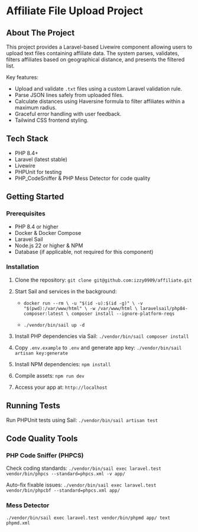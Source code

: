 # Affiliate File Upload Project

## About The Project

This project provides a Laravel-based Livewire component allowing users to upload text files containing affiliate data. 
The system parses, validates, filters affiliates based on geographical distance, and presents the filtered list.

Key features:
- Upload and validate `.txt` files using a custom Laravel validation rule.
- Parse JSON lines safely from uploaded files.
- Calculate distances using Haversine formula to filter affiliates within a maximum radius.
- Graceful error handling with user feedback.
- Tailwind CSS frontend styling.

## Tech Stack

- PHP 8.4+
- Laravel (latest stable)
- Livewire
- PHPUnit for testing
- PHP_CodeSniffer & PHP Mess Detector for code quality

## Getting Started

### Prerequisites

- PHP 8.4 or higher
- Docker & Docker Compose
- Laravel Sail
- Node.js 22 or higher & NPM
- Database (if applicable, not required for this component)

### Installation

1. Clone the repository:
    `git clone git@github.com:izzy0909/affiliate.git`

2. Start Sail and services in the background:
   - `docker run --rm \
    -u "$(id -u):$(id -g)" \
    -v "$(pwd):/var/www/html" \
    -w /var/www/html \
    laravelsail/php84-composer:latest \
    composer install --ignore-platform-reqs`

   - `./vendor/bin/sail up -d`

3. Install PHP dependencies via Sail:
   `./vendor/bin/sail composer install`

4. Copy `.env.example` to `.env` and generate app key:
   `./vendor/bin/sail artisan key:generate`

5. Install NPM dependencies:
   `npm install`

6. Compile assets:
   `npm run dev`

7. Access your app at:
   `http://localhost`

## Running Tests
Run PHPUnit tests using Sail:
`./vendor/bin/sail artisan test`

## Code Quality Tools

### PHP Code Sniffer (PHPCS)

Check coding standards:
`./vendor/bin/sail exec laravel.test vendor/bin/phpcs --standard=phpcs.xml -v app/`

Auto-fix fixable issues:
`./vendor/bin/sail exec laravel.test vendor/bin/phpcbf --standard=phpcs.xml app/`

### Mess Detector
`./vendor/bin/sail exec laravel.test vendor/bin/phpmd app/ text phpmd.xml`